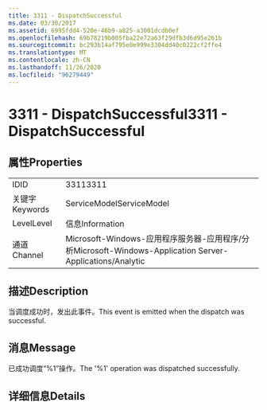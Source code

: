 ```yaml
---
title: 3311 - DispatchSuccessful
ms.date: 03/30/2017
ms.assetid: 6995fdd4-520e-46b9-a825-a3001dcdb0ef
ms.openlocfilehash: 69b78219b005fba22e72a63f29dfb3d6d95e261b
ms.sourcegitcommit: bc293b14af795e0e999e3304dd40c0222cf2ffe4
ms.translationtype: MT
ms.contentlocale: zh-CN
ms.lasthandoff: 11/26/2020
ms.locfileid: "96279449"
---
```

# <a name="3311---dispatchsuccessful"></a><span data-ttu-id="603fe-102">3311 - DispatchSuccessful</span><span class="sxs-lookup"><span data-stu-id="603fe-102">3311 - DispatchSuccessful</span></span>

## <a name="properties"></a><span data-ttu-id="603fe-103">属性</span><span class="sxs-lookup"><span data-stu-id="603fe-103">Properties</span></span>  
  
|||  
|-|-|  
|<span data-ttu-id="603fe-104">ID</span><span class="sxs-lookup"><span data-stu-id="603fe-104">ID</span></span>|<span data-ttu-id="603fe-105">3311</span><span class="sxs-lookup"><span data-stu-id="603fe-105">3311</span></span>|  
|<span data-ttu-id="603fe-106">关键字</span><span class="sxs-lookup"><span data-stu-id="603fe-106">Keywords</span></span>|<span data-ttu-id="603fe-107">ServiceModel</span><span class="sxs-lookup"><span data-stu-id="603fe-107">ServiceModel</span></span>|  
|<span data-ttu-id="603fe-108">Level</span><span class="sxs-lookup"><span data-stu-id="603fe-108">Level</span></span>|<span data-ttu-id="603fe-109">信息</span><span class="sxs-lookup"><span data-stu-id="603fe-109">Information</span></span>|  
|<span data-ttu-id="603fe-110">通道</span><span class="sxs-lookup"><span data-stu-id="603fe-110">Channel</span></span>|<span data-ttu-id="603fe-111">Microsoft-Windows-应用程序服务器-应用程序/分析</span><span class="sxs-lookup"><span data-stu-id="603fe-111">Microsoft-Windows-Application Server-Applications/Analytic</span></span>|  
  
## <a name="description"></a><span data-ttu-id="603fe-112">描述</span><span class="sxs-lookup"><span data-stu-id="603fe-112">Description</span></span>  

 <span data-ttu-id="603fe-113">当调度成功时，发出此事件。</span><span class="sxs-lookup"><span data-stu-id="603fe-113">This event is emitted when the dispatch was successful.</span></span>  
  
## <a name="message"></a><span data-ttu-id="603fe-114">消息</span><span class="sxs-lookup"><span data-stu-id="603fe-114">Message</span></span>  

 <span data-ttu-id="603fe-115">已成功调度“%1”操作。</span><span class="sxs-lookup"><span data-stu-id="603fe-115">The '%1' operation was dispatched successfully.</span></span>  
  
## <a name="details"></a><span data-ttu-id="603fe-116">详细信息</span><span class="sxs-lookup"><span data-stu-id="603fe-116">Details</span></span>
